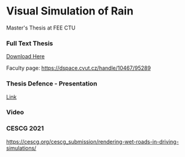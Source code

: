 # Visual Simulation of Rain
Master's Thesis at FEE CTU

### Full Text Thesis

[Download Here](https://dspace.cvut.cz/bitstream/handle/10467/95289/F3-DP-2021-Nguyenova-Giang%20Chau-text.pdf?sequence=-1&isAllowed=y)

Faculty page: https://dspace.cvut.cz/handle/10467/95289


### Thesis Defence - Presentation

[Link](https://drive.google.com/file/d/1QVL3f0ga1zAUJCfFXsD_DVH6tTfAveI4/view?usp=sharing)


### Video 


### CESCG 2021

https://cescg.org/cescg_submission/rendering-wet-roads-in-driving-simulations/
